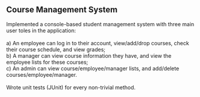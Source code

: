 ## Course Management System
Implemented a console-based student management system with three main user toles in the application: \
\
a) An employee can log in to their account, view/add/drop courses, check their course schedule, and view grades;\
b) A manager can view course information they have, and view the employee lists for these courses;\
c) An admin can view course/employee/manager lists, and add/delete courses/employee/manager.\
\
Wrote unit tests (JUnit) for every non-trivial method.
